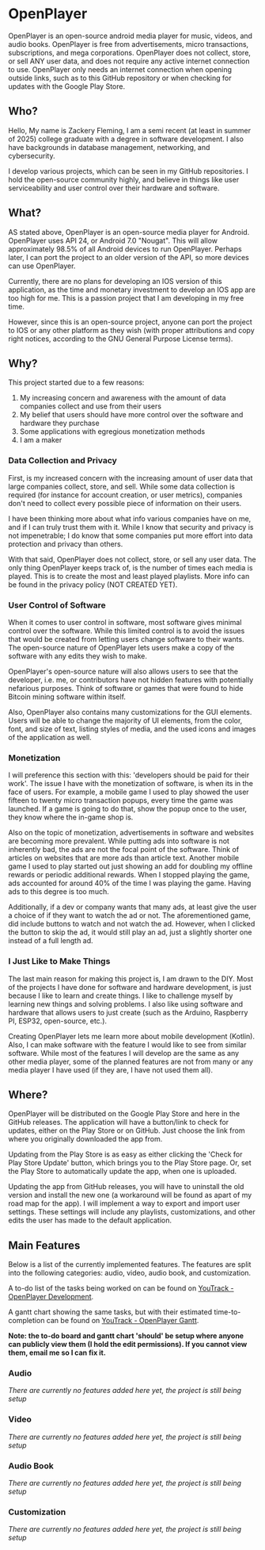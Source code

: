 # OpenPlayer

OpenPlayer is an open-source android media player for music, videos, and audio books. OpenPlayer is free from advertisements, micro transactions, subscriptions, and mega corporations. OpenPlayer does not collect, store, or sell ANY user data, and does not require any active internet connection to use. OpenPlayer only needs an internet connection when opening outside links, such as to this GitHub repository or when checking for updates with the Google Play Store.

## Who?

Hello, My name is Zackery Fleming, I am a semi recent (at least in summer of 2025) college graduate with a degree in software development. I also have backgrounds in database management, networking, and cybersecurity.

I develop various projects, which can be seen in my GitHub repositories. I hold the open-source community highly, and believe in things like user serviceability and user control over their hardware and software.

## What?

AS stated above, OpenPlayer is an open-source media player for Android. OpenPlayer uses API 24, or Android 7.0 "Nougat". This will allow approximately 98.5% of all Android devices to run OpenPlayer. Perhaps later, I can port the project to an older version of the API, so more devices can use OpenPlayer.

Currently, there are no plans for developing an IOS version of this application, as the time and monetary investment to develop an IOS app are too high for me. This is a passion project that I am developing in my free time.

However, since this is an open-source project, anyone can port the project to IOS or any other platform as they wish (with proper attributions and copy right notices, according to the GNU General Purpose License terms).

## Why?

This project started due to a few reasons: 

1. My increasing concern and awareness with the amount of data companies collect and use from their users
2. My belief that users should have more control over the software and hardware they purchase
3. Some applications with egregious monetization methods
4. I am a maker

### Data Collection and Privacy

First, is my increased concern with the increasing amount of user data that large companies collect, store, and sell. While some data collection is required (for instance for account creation, or user metrics), companies don't need to collect every possible piece of information on their users. 

I have been thinking more about what info various companies have on me, and if I can truly trust them with it. While I know that security and privacy is not impenetrable; I do know that some companies put more effort into data protection and privacy than others.

With that said, OpenPlayer does not collect, store, or sell any user data. The only thing OpenPlayer keeps track of, is the number of times each media is played. This is to create the most and least played playlists. More info can be found in the privacy policy (NOT CREATED YET).

### User Control of Software

When it comes to user control in software, most software gives minimal control over the software. While this limited control is to avoid the issues that would be created from letting users change software to their wants. The open-source nature of OpenPlayer lets users make a copy of the software with any edits they wish to make. 

OpenPlayer's open-source nature will also allows users to see that the developer, i.e. me, or contributors have not hidden features with potentially nefarious purposes. Think of software or games that were found to hide Bitcoin mining software within itself. 

Also, OpenPlayer also contains many customizations for the GUI elements. Users will be able to change the majority of UI elements, from the color, font, and size of text, listing styles of media, and the used icons and images of the application as well. 

### Monetization

I will preference this section with this: 'developers should be paid for their work'. The issue I have with the monetization of software, is when its in the face of users. For example, a mobile game I used to play showed the user fifteen to twenty micro transaction popups, every time the game was launched. If a game is going to do that, show the popup once to the user, they know where the in-game shop is. 

Also on the topic of monetization, advertisements in software and websites are becoming more prevalent. While putting ads into software is not inherently bad, the ads are not the focal point of the software. Think of articles on websites that are more ads than article text. Another mobile game I used to play started out just showing an add for doubling my offline rewards or periodic additional rewards. When I stopped playing the game, ads accounted for around 40% of the time I was playing the game. Having ads to this degree is too much. 

Additionally, if a dev or company wants that many ads, at least give the user a choice of if they want to watch the ad or not. The aforementioned game, did include buttons to watch and not watch the ad. However, when I clicked the button to skip the ad, it would still play an ad, just a slightly shorter one instead of a full length ad.

### I Just Like to Make Things

The last main reason for making this project is, I am drawn to the DIY. Most of the projects I have done for software and hardware development, is just because I like to learn and create things. I like to challenge myself by learning new things and solving problems. I also like using software and hardware that allows users to just create (such as the Arduino, Raspberry PI, ESP32, open-source, etc.).

Creating OpenPlayer lets me learn more about mobile development (Kotlin). Also, I can make software with the feature I would like to see from similar software. While most of the features I will develop are the same as any other media player, some of the planned features are not from many or any media player I have used (if they are, I have not used them all).

## Where?

OpenPlayer will be distributed on the Google Play Store and here in the GitHub releases. The application will have a button/link to check for updates, either on the Play Store or on GitHub. Just choose the link from where you originally downloaded the app from.

Updating from the Play Store is as easy as either clicking the 'Check for Play Store Update' button, which brings you to the Play Store page. Or, set the Play Store to automatically update the app, when one is uploaded.

Updating the app from GitHub releases, you will have to uninstall the old version and install the new one (a workaround will be found as apart of my road map for the app). I will implement a way to export and import user settings. These settings will include any playlists, customizations, and other edits the user has made to the default application.

## Main Features

Below is a list of the currently implemented features. The features are split into the following categories: audio, video, audio book, and customization.

A to-do list of the tasks being worked on can be found on [YouTrack - OpenPlayer Development](https://openplayer.youtrack.cloud/agiles/194-1/current).

A gantt chart showing the same tasks, but with their estimated time-to-completion can be found on [YouTrack - OpenPlayer Gantt](https://openplayer.youtrack.cloud/gantt-charts/212-1).

**Note: the to-do board and gantt chart 'should' be setup where anyone can publicly view them (I hold the edit permissions). If you cannot view them, email me so I can fix it.**

### Audio

*There are currently no features added here yet, the project is still being setup*

### Video

*There are currently no features added here yet, the project is still being setup*

### Audio Book

*There are currently no features added here yet, the project is still being setup*

### Customization

*There are currently no features added here yet, the project is still being setup*
